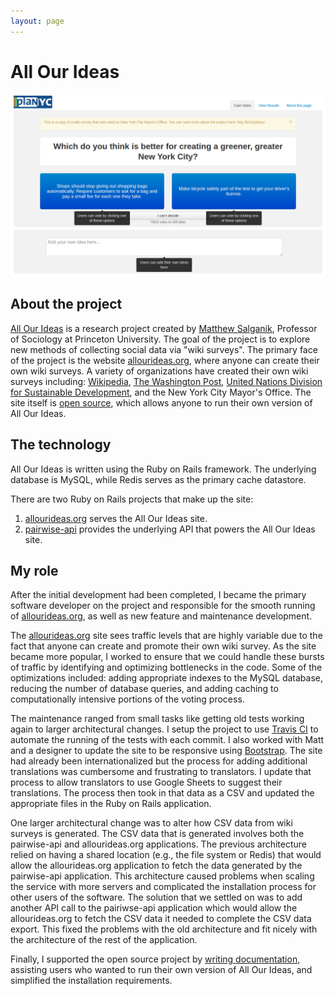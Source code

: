 ```yaml
---
layout: page
---
```

# All Our Ideas

[![screenshot of allourideas.org](/assets/images/allourideas.png)](/assets/images/allourideas.png)

## About the project

[All Our Ideas](http://www.allourideas.org/) is a research project created by [Matthew Salganik](https://www.princeton.edu/~mjs3/), Professor of Sociology at Princeton University. The goal of the project is to explore new methods of collecting social data via "wiki surveys". The primary face of the project is the website [allourideas.org](http://www.allourideas.org/), where anyone can create their own wiki surveys. A variety of organizations have created their own wiki surveys including: [Wikipedia](https://www.wikipedia.org/), [The Washington Post](https://www.washingtonpost.com/), [United Nations Division for Sustainable Development](https://sustainabledevelopment.un.org/), and the New York City Mayor's Office.  The site itself is [open source](https://github.com/allourideas), which allows anyone to run their own version of All Our Ideas.

## The technology

All Our Ideas is written using the Ruby on Rails framework. The underlying database is MySQL, while Redis serves as the primary cache datastore.

There are two Ruby on Rails projects that make up the site:

1. [allourideas.org](https://github.com/allourideas/allourideas.org) serves the All Our Ideas site.
2. [pairwise-api](https://github.com/allourideas/pairwise-api) provides the underlying API that powers the All Our Ideas site.

## My role

After the initial development had been completed, I became the primary software developer on the project and responsible for the smooth running of [allourideas.org](http://www.allourideas.org/), as well as new feature and maintenance development.

The [allourideas.org](http://www.allourideas.org/) site sees traffic levels that are highly variable due to the fact that anyone can create and promote their own wiki survey. As the site became more popular, I worked to ensure that we could handle these bursts of traffic by identifying and optimizing bottlenecks in the code. Some of the optimizations included: adding appropriate indexes to the MySQL database, reducing the number of database queries, and adding caching to computationally intensive portions of the voting process.

The maintenance ranged from small tasks like getting old tests working again to larger architectural changes. I setup the project to use [Travis CI](https://travis-ci.org/) to automate the running of the tests with each commit. I also worked with Matt and a designer to update the site to be responsive using [Bootstrap](http://getbootstrap.com/). The site had already been internationalized but the process for adding additional translations was cumbersome and frustrating to translators. I update that process to allow translators to use Google Sheets to suggest their translations. The process then took in that data as a CSV and updated the appropriate files in the Ruby on Rails application.

One larger architectural change was to alter how CSV data from wiki surveys is generated. The CSV data that is generated involves both the pairwise-api and allourideas.org applications. The previous architecture relied on having a shared location (e.g., the file system or Redis) that would allow the allourideas.org application to fetch the data generated by the pairwise-api application. This architecture caused problems when scaling the service with more servers and complicated the installation process for other users of the software. The solution that we settled on was to add another API call to the pairiwse-api application which would allow the allourideas.org to fetch the CSV data it needed to complete the CSV data export. This fixed the problems with the old architecture and fit nicely with the architecture of the rest of the application.

Finally, I supported the open source project by [writing documentation](https://github.com/allourideas/pairwise-api/wiki), assisting users who wanted to run their own version of All Our Ideas, and simplified the installation requirements.

